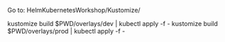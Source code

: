 Go to: HelmKubernetesWorkshop/Kustomize/

kustomize build $PWD/overlays/dev | kubectl apply -f -
kustomize build $PWD/overlays/prod | kubectl apply -f -
